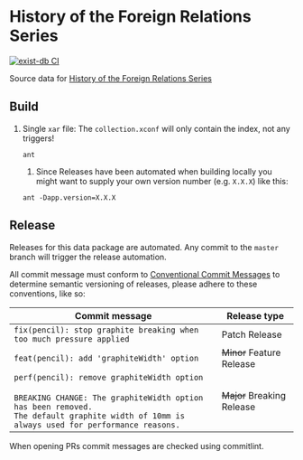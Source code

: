 # History of the Foreign Relations Series

[![exist-db CI](https://github.com/HistoryAtState/frus-history/actions/workflows/build.yml/badge.svg)](https://github.com/HistoryAtState/frus-history/actions/workflows/build.yml)

Source data for [History of the Foreign Relations Series](https://history.state.gov/historicaldocuments/frus-history)

## Build

1. Single `xar` file: The `collection.xconf` will only contain the index, not any triggers!

    ```shell
    ant
    ```

    1. Since Releases have been automated when building locally you might want to supply your own version number (e.g. `X.X.X`) like this:

    ```shell
    ant -Dapp.version=X.X.X
    ```
<!-- 
2. DEV environment: The replication triggers for the producer server are enabled in  `collection.xconf` and point to the dev server's replication service IP.

    ```shell
    ant xar-dev
    ```

3. PROD environment: Same as in 2. but for PROD destination

    ```shell
    ant xar-prod
    ``` -->

## Release

Releases for this data package are automated. Any commit to the `master` branch will trigger the release automation.

All commit message must conform to [Conventional Commit Messages](https://www.conventionalcommits.org/en/v1.0.0/) to determine semantic versioning of releases, please adhere to these conventions, like so:

| Commit message  | Release type |
|-----------------|--------------|
| `fix(pencil): stop graphite breaking when too much pressure applied` | Patch Release |
| `feat(pencil): add 'graphiteWidth' option` | ~~Minor~~ Feature Release |
| `perf(pencil): remove graphiteWidth option`<br/><br/>`BREAKING CHANGE: The graphiteWidth option has been removed.`<br/>`The default graphite width of 10mm is always used for performance reasons.` | ~~Major~~ Breaking Release |

When opening PRs commit messages are checked using commitlint.